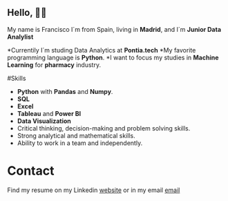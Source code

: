 ## Hello, 👋🏼
My name is Francisco I´m from Spain, living in **Madrid**, and I´m **Junior Data Analylist**

*Currentily I´m studing Data Analytics at **Pontia.tech** 
*My favorite programming language is **Python**.
*I want to focus my studies in **Machine Learning** for **pharmacy** industry.

#Skills

- **Python** with **Pandas** and **Numpy**.
- **SQL**
- **Excel**
- **Tableau** and **Power BI**
- **Data Visualization**
- Critical thinking, decision-making and problem solving skills. 
- Strong analytical and mathematical skills.
- Ability to work in a team and independently.

# Contact

Find my resume on my Linkedin [website](www.linkedin.com/in/francisco-nortes-parra)
or in my email [email](fnprograming@gmail.com)

